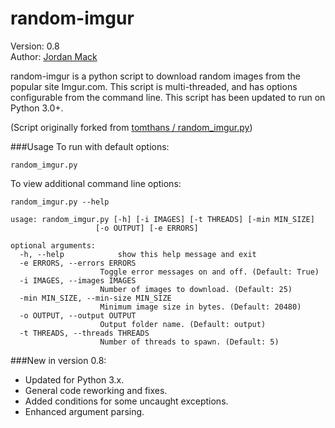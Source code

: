 random-imgur
============

Version: 0.8  
Author: [Jordan Mack](http://jmack.parhelic.com)

random-imgur is a python script to download random images from the popular site Imgur.com. This script is multi-threaded, and has options configurable from the command line. This script has been updated to run on Python 3.0+.

(Script originally forked from [ tomthans / random_imgur.py](https://gist.github.com/3088128))

###Usage
To run with default options:

    random_imgur.py

To view additional command line options:

    random_imgur.py --help

    usage: random_imgur.py [-h] [-i IMAGES] [-t THREADS] [-min MIN_SIZE]
                       [-o OUTPUT] [-e ERRORS]

    optional arguments:
      -h, --help            show this help message and exit
      -e ERRORS, --errors ERRORS
                        Toggle error messages on and off. (Default: True)
      -i IMAGES, --images IMAGES
                        Number of images to download. (Default: 25)
      -min MIN_SIZE, --min-size MIN_SIZE
                        Minimum image size in bytes. (Default: 20480)
      -o OUTPUT, --output OUTPUT
                        Output folder name. (Default: output)
      -t THREADS, --threads THREADS
                        Number of threads to spawn. (Default: 5)

###New in version 0.8:

* Updated for Python 3.x.
* General code reworking and fixes.
* Added conditions for some uncaught exceptions.
* Enhanced argument parsing.
